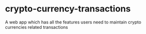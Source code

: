 # crypto-currency-transactions
A web app which has all the features users need to maintain crypto currencies related transactions
